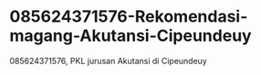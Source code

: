 # 085624371576-Rekomendasi-magang-Akutansi-Cipeundeuy
085624371576, PKL jurusan Akutansi di Cipeundeuy 
